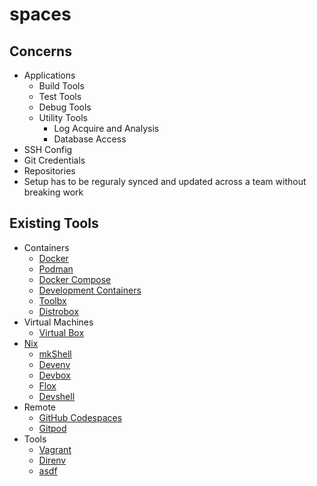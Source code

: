 # spaces

## Concerns
- Applications
  - Build Tools
  - Test Tools
  - Debug Tools
  - Utility Tools
    - Log Acquire and Analysis
    - Database Access
- SSH Config
- Git Credentials
- Repositories
- Setup has to be reguraly synced and updated across a team without breaking work

## Existing Tools
- Containers
  - [Docker](https://docs.docker.com/engine/)
  - [Podman](https://podman.io/)
  - [Docker Compose](https://docs.docker.com/compose/)
  - [Development Containers](https://containers.dev/)
  - [Toolbx](https://containertoolbx.org/)
  - [Distrobox](https://distrobox.it/)
- Virtual Machines
  - [Virtual Box](https://www.virtualbox.org/)
- [Nix](https://nixos.org/)
  - [mkShell](https://ryantm.github.io/nixpkgs/builders/special/mkshell/)
  - [Devenv](https://devenv.sh/)
  - [Devbox](https://www.jetify.com/devbox)
  - [Flox](https://flox.dev/)
  - [Devshell](https://numtide.github.io/devshell/)
- Remote
  - [GitHub Codespaces](https://github.com/features/codespaces)
  - [Gitpod](https://www.gitpod.io/)
- Tools
  - [Vagrant](https://www.vagrantup.com/)
  - [Direnv](https://direnv.net/)
  - [asdf](https://asdf-vm.com/)
